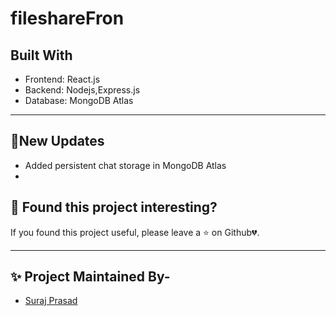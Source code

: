 # fileshareFron 

<!-- ABOUT THE PROJECT -->
## Built With
- Frontend: React.js
- Backend: Nodejs,Express.js
- Database: MongoDB Atlas
---

## 🚩New Updates
- Added persistent chat storage in MongoDB Atlas
- 
## 🤎 Found this project interesting?

If you found this project useful, please leave a :star: on Github💔.

---

## ✨ Project Maintained By-
  - [Suraj Prasad](https://www.linkedin.com/feed/)
